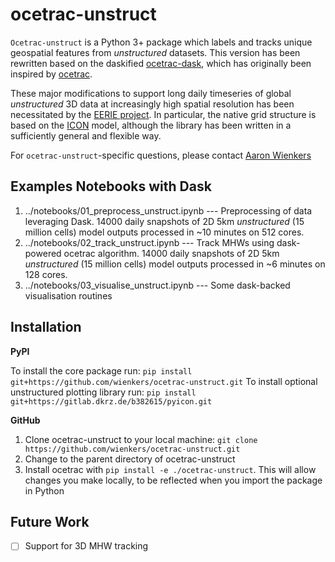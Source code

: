 ocetrac-unstruct
==============================

`Ocetrac-unstruct` is a Python 3+ package which labels and tracks unique geospatial features from _unstructured_ datasets. This version has been rewritten based on the daskified [ocetrac-dask](https://github.com/wienkers/ocetrac-dask), which has originally been inspired by [ocetrac](https://github.com/ocetrac/ocetrac).

These major modifications to support long daily timeseries of global _unstructured_ 3D data at increasingly high spatial resolution has been necessitated by the [EERIE project](https://eerie-project.eu). In particular, the native grid structure is based on the [ICON](https://www.icon-model.org) model, although the library has been written in a sufficiently general and flexible way.

For `ocetrac-unstruct`-specific questions, please contact [Aaron Wienkers](mailto:aaron.wienkers@usys.ethz.ch)


Examples Notebooks with Dask
------------
1. ../notebooks/01_preprocess_unstruct.ipynb --- Preprocessing of data leveraging Dask. 14000 daily snapshots of 2D 5km _unstructured_ (15 million cells) model outputs processed in ~10 minutes on 512 cores.
2. ../notebooks/02_track_unstruct.ipynb --- Track MHWs using dask-powered ocetrac algorithm. 14000 daily snapshots of 2D 5km _unstructured_ (15 million cells) model outputs processed in ~6 minutes on 128 cores.
3. ../notebooks/03_visualise_unstruct.ipynb --- Some dask-backed visualisation routines
   

Installation
------------

**PyPI**

To install the core package run: ``pip install git+https://github.com/wienkers/ocetrac-unstruct.git`` 
To install optional unstructured plotting library run: ``pip install git+https://gitlab.dkrz.de/b382615/pyicon.git``

**GitHub**

1. Clone ocetrac-unstruct to your local machine: ``git clone https://github.com/wienkers/ocetrac-unstruct.git``
2. Change to the parent directory of ocetrac-unstruct
3. Install ocetrac with ``pip install -e ./ocetrac-unstruct``. This will allow
   changes you make locally, to be reflected when you import the package in Python


Future Work
------------
- [ ] Support for 3D MHW tracking